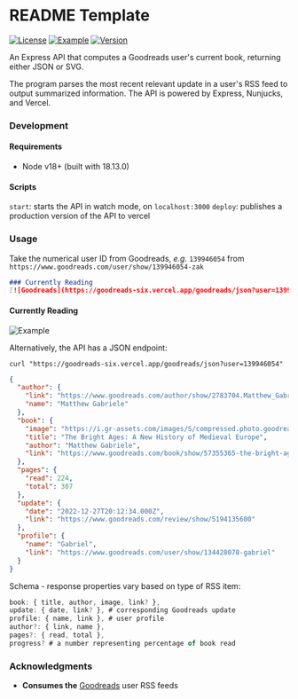 # README Template

[![License](https://img.shields.io/github/license/zakwht/goodreads)](/LICENSE.md)
[![Example](https://img.shields.io/badge/vercel-deployed-black)](#)
[![Version](https://img.shields.io/github/package-json/v/zakwht/goodreads)](#)

An Express API that computes a Goodreads user's current book, returning either JSON or SVG.

The program parses the most recent relevant update in a user's RSS feed to output summarized information. The API is powered by Express, Nunjucks, and Vercel.

### Development

#### Requirements
- Node v18+ (built with 18.13.0)

#### Scripts
`start`: starts the API in watch mode, on `localhost:3000`
`deploy`: publishes a production version of the API to vercel

### Usage

Take the numerical user ID from Goodreads, _e.g._ `139946054` from `https://www.goodreads.com/user/show/139946054-zak`

```markdown
### Currently Reading
[![Goodreads](https://goodreads-six.vercel.app/goodreads/json?user=139946054)](https://www.goodreads.com/user/show/139946054-zak)
```

#### Currently Reading
![Example](https://goodreads-six.vercel.app/goodreads?user=jonsnow)

Alternatively, the API has a JSON endpoint:

```shell
curl "https://goodreads-six.vercel.app/goodreads/json?user=139946054"
```
```json
{
  "author": {
    "link": "https://www.goodreads.com/author/show/2783704.Matthew_Gabriele",
    "name": "Matthew Gabriele"
  },
  "book": {
    "image": "https://i.gr-assets.com/images/S/compressed.photo.goodreads.com/books/1617197593l/57355365._SY216_.jpg",
    "title": "The Bright Ages: A New History of Medieval Europe",
    "author": "Matthew Gabriele",
    "link": "https://www.goodreads.com/book/show/57355365-the-bright-ages"
  },
  "pages": {
    "read": 224,
    "total": 307
  },
  "update": {
    "date": "2022-12-27T20:12:34.000Z",
    "link": "https://www.goodreads.com/review/show/5194135600"
  },
  "profile": {
    "name": "Gabriel",
    "link": "https://www.goodreads.com/user/show/134428078-gabriel"
  }
}
```
Schema - response properties vary based on type of RSS item:
```TypeScript
book: { title, author, image, link? },
update: { date, link? }, # corresponding Goodreads update
profile: { name, link }, # user profile
author?: { link, name },
pages?: { read, total },
progress? # a number representing percentage of book read
```

### Acknowledgments
- __Consumes the__ [Goodreads](https://www.goodreads.com/) user RSS feeds